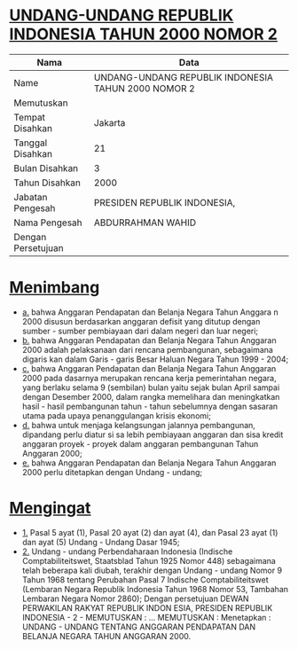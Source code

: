 # [UNDANG-UNDANG REPUBLIK INDONESIA TAHUN 2000 NOMOR 2](http://example.org/legal/document/uu/2000/2)

| Nama | Data |
| ------ | ----- |
|Name|UNDANG-UNDANG REPUBLIK INDONESIA TAHUN 2000 NOMOR 2|
|Memutuskan||
|Tempat Disahkan|Jakarta|
|Tanggal Disahkan|21|
|Bulan Disahkan|3|
|Tahun Disahkan|2000|
|Jabatan Pengesah|PRESIDEN REPUBLIK INDONESIA,|
|Nama Pengesah|ABDURRAHMAN WAHID|
|Dengan Persetujuan||
# [Menimbang](http://example.org/legal/document/uu/2000/2/menimbang)

* [a.](http://example.org/legal/document/uu/2000/2/menimbang/point/a) bahwa Anggaran Pendapatan dan Belanja Negara Tahun Anggara n 2000 disusun berdasarkan anggaran defisit yang ditutup dengan sumber - sumber pembiayaan dari dalam negeri dan luar negeri;
* [b.](http://example.org/legal/document/uu/2000/2/menimbang/point/b) bahwa Anggaran Pendapatan dan Belanja Negara Tahun Anggaran 2000 adalah pelaksanaan dari rencana pembangunan, sebagaimana digaris kan dalam Garis - garis Besar Haluan Negara Tahun 1999 - 2004;
* [c.](http://example.org/legal/document/uu/2000/2/menimbang/point/c) bahwa Anggaran Pendapatan dan Belanja Negara Tahun Anggaran 2000 pada dasarnya merupakan rencana kerja pemerintahan negara, yang berlaku selama 9 (sembilan) bulan yaitu sejak bulan April sampai dengan Desember 2000, dalam rangka memelihara dan meningkatkan hasil - hasil pembangunan tahun - tahun sebelumnya dengan sasaran utama pada upaya penanggulangan krisis ekonomi;
* [d.](http://example.org/legal/document/uu/2000/2/menimbang/point/d) bahwa untuk menjaga kelangsungan jalannya pembangunan, dipandang perlu diatur si sa lebih pembiayaan anggaran dan sisa kredit anggaran proyek - proyek dalam anggaran pembangunan Tahun Anggaran 2000;
* [e.](http://example.org/legal/document/uu/2000/2/menimbang/point/e) bahwa Anggaran Pendapatan dan Belanja Negara Tahun Anggaran 2000 perlu ditetapkan dengan Undang - undang;
# [Mengingat](http://example.org/legal/document/uu/2000/2/mengingat)

* [1.](http://example.org/legal/document/uu/2000/2/mengingat/point/0001) Pasal 5 ayat (1), Pasal 20 ayat (2) dan ayat (4), dan Pasal 23 ayat (1) dan ayat (5) Undang - Undang Dasar 1945;
* [2.](http://example.org/legal/document/uu/2000/2/mengingat/point/0002) Undang - undang Perbendaharaan Indonesia (Indische Comptabiliteitswet, Staatsblad Tahun 1925 Nomor 448) sebagaimana telah beberapa kali diubah, terakhir dengan Undang - undang Nomor 9 Tahun 1968 tentang Perubahan Pasal 7 Indische Comptabiliteitswet (Lembaran Negara Republik Indonesia Tahun 1968 Nomor 53, Tambahan Lembaran Negara Nomor 2860); Dengan persetujuan DEWAN PERWAKILAN RAKYAT REPUBLIK INDON ESIA, PRESIDEN REPUBLIK INDONESIA - 2 - MEMUTUSKAN : ... MEMUTUSKAN : Menetapkan : UNDANG - UNDANG TENTANG ANGGARAN PENDAPATAN DAN BELANJA NEGARA TAHUN ANGGARAN 2000.